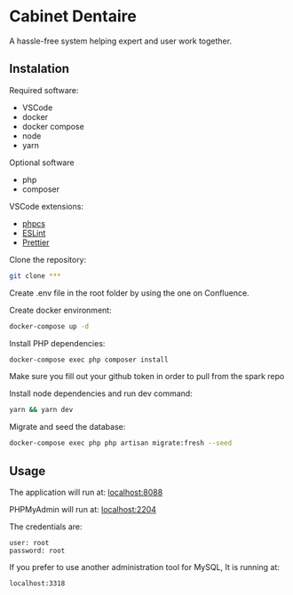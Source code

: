 # Cabinet Dentaire 

A hassle-free system helping expert and user work together.

## Instalation

Required software:
- VSCode
- docker
- docker compose
- node
- yarn

Optional software
- php
- composer

VSCode extensions:
- [phpcs](https://marketplace.visualstudio.com/items?itemName=ikappas.phpcs)
- [ESLint](https://marketplace.visualstudio.com/items?itemName=dbaeumer.vscode-eslint)
- [Prettier](https://marketplace.visualstudio.com/items?itemName=esbenp.prettier-vscode)

Clone the repository:

```bash
git clone ***
```

Create .env file in the root folder by using the one on Confluence.

Create docker environment:
```bash
docker-compose up -d
```

Install PHP dependencies:
```bash
docker-compose exec php composer install
```

Make sure you fill out your github token in order to pull from the spark repo

Install node dependencies and run dev command:
```bash
yarn && yarn dev
```

Migrate and seed the database:
```bash
docker-compose exec php php artisan migrate:fresh --seed
```

## Usage

The application will run at: [localhost:8088](localhost:8088)

PHPMyAdmin will run at: [localhost:2204](localhost:2204)

The credentials are:
```
user: root
password: root
```

If you prefer to use another administration tool for MySQL, It is running at:
```
localhost:3318
```
